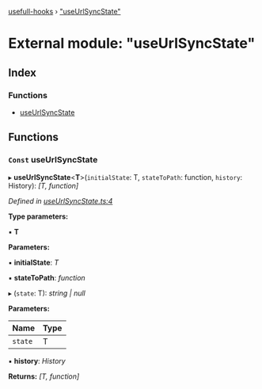 [usefull-hooks](../README.md) › ["useUrlSyncState"](_useurlsyncstate_.md)

# External module: "useUrlSyncState"

## Index

### Functions

* [useUrlSyncState](_useurlsyncstate_.md#const-useurlsyncstate)

## Functions

### `Const` useUrlSyncState

▸ **useUrlSyncState**<**T**>(`initialState`: T, `stateToPath`: function, `history`: History): *[T, function]*

*Defined in [useUrlSyncState.ts:4](https://github.com/FujiHaruka/usefull-hooks/blob/a7c0738/src/useUrlSyncState.ts#L4)*

**Type parameters:**

▪ **T**

**Parameters:**

▪ **initialState**: *T*

▪ **stateToPath**: *function*

▸ (`state`: T): *string | null*

**Parameters:**

Name | Type |
------ | ------ |
`state` | T |

▪ **history**: *History*

**Returns:** *[T, function]*

